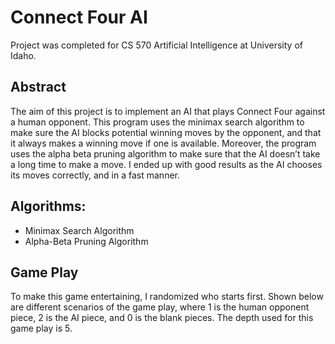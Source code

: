 # Connect Four AI
Project was completed for CS 570 Artificial Intelligence at University of Idaho.

## Abstract
The aim of this project is to implement an AI that plays Connect Four against
a human opponent. This program uses the minimax search algorithm to make 
sure the AI blocks potential winning moves by the opponent, and that it always
makes a winning move if one is available. Moreover, the program uses the alpha
beta pruning algorithm to make sure that the AI doesn’t take a long time to make
a move. I ended up with good results as the AI chooses its moves correctly, and
in a fast manner. 

## Algorithms: 
* Minimax Search Algorithm
* Alpha-Beta Pruning Algorithm

## Game Play 
 To make this game entertaining, I randomized who starts first. Shown below
 are different scenarios of the game play, where 1 is the human opponent piece, 2
 is the AI piece, and 0 is the blank pieces. The depth used for this game play is 5. 

 
